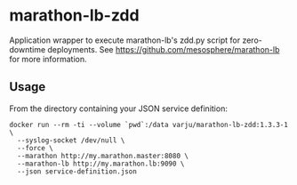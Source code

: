 marathon-lb-zdd
===============

Application wrapper to execute marathon-lb's zdd.py script for zero-downtime
deployments.  See https://github.com/mesosphere/marathon-lb for more
information.


Usage
-----

From the directory containing your JSON service definition:

```
docker run --rm -ti --volume `pwd`:/data varju/marathon-lb-zdd:1.3.3-1 \
  --syslog-socket /dev/null \
  --force \
  --marathon http://my.marathon.master:8080 \
  --marathon-lb http://my.marathon.lb:9090 \
  --json service-definition.json
```
